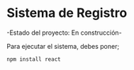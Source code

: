 <h1>Sistema de Registro</h1>

-Estado del proyecto: En construcción-

Para ejecutar el sistema, debes poner;

```npm install react```
